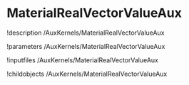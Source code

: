 <!-- MOOSE Documentation Stub: Remove this when content is added. -->

# MaterialRealVectorValueAux
!description /AuxKernels/MaterialRealVectorValueAux

!parameters /AuxKernels/MaterialRealVectorValueAux

!inputfiles /AuxKernels/MaterialRealVectorValueAux

!childobjects /AuxKernels/MaterialRealVectorValueAux
